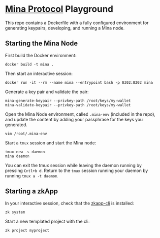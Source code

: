 # [Mina Protocol](https://minaprotocol.com/) Playground

This repo contains a Dockerfile with a fully configured environment for generating keypairs,
developing, and running a Mina node. 

## Starting the Mina Node

First build the Docker environment:

```
docker build -t mina .
```

Then start an interactive session:

```
docker run -it --rm --name mina --entrypoint bash -p 8302:8302 mina
```

Generate a key pair and validate the pair:

```
mina-generate-keypair --privkey-path /root/keys/my-wallet
mina-validate-keypair --privkey-path /root/keys/my-wallet
```

Open the Mina Node environment, called `.mina-env` (included in the repo), and update the content by
adding your passphrase for the keys you generated. 

```
vim /root/.mina-env
```

Start a `tmux` session and start the Mina node:

```
tmux new -s daemon
mina daemon
```

You can exit the tmux session while leaving the daemon running by pressing `Cntl+b d`. Return to the `tmux` session
running your daemon by running `tmux a -t daemon`.

## Starting a zkApp

In your interactive session, check that the [zkapp-cli](https://github.com/o1-labs/zkapp-cli) is installed:

```
zk system
```

Start a new templated project with the cli:

```
zk project myproject
```